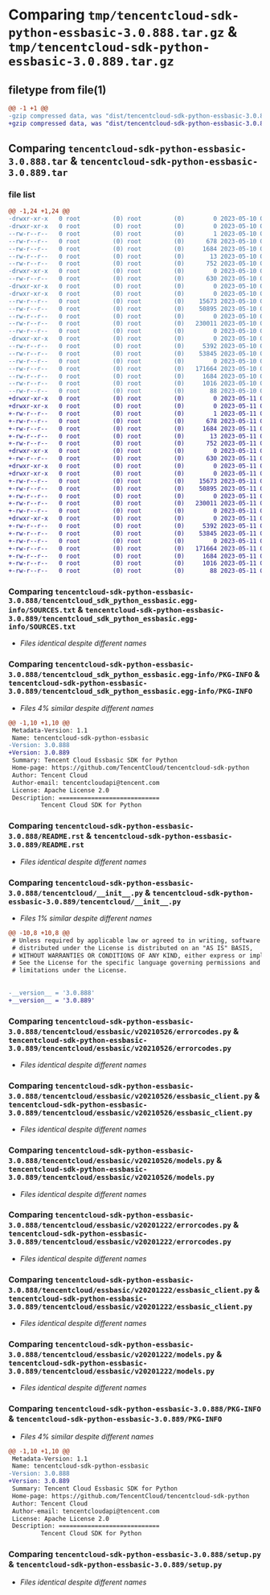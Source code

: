 # Comparing `tmp/tencentcloud-sdk-python-essbasic-3.0.888.tar.gz` & `tmp/tencentcloud-sdk-python-essbasic-3.0.889.tar.gz`

## filetype from file(1)

```diff
@@ -1 +1 @@
-gzip compressed data, was "dist/tencentcloud-sdk-python-essbasic-3.0.888.tar", last modified: Wed May 10 02:13:30 2023, max compression
+gzip compressed data, was "dist/tencentcloud-sdk-python-essbasic-3.0.889.tar", last modified: Thu May 11 02:49:56 2023, max compression
```

## Comparing `tencentcloud-sdk-python-essbasic-3.0.888.tar` & `tencentcloud-sdk-python-essbasic-3.0.889.tar`

### file list

```diff
@@ -1,24 +1,24 @@
-drwxr-xr-x   0 root         (0) root         (0)        0 2023-05-10 02:13:30.000000 tencentcloud-sdk-python-essbasic-3.0.888/
-drwxr-xr-x   0 root         (0) root         (0)        0 2023-05-10 02:13:30.000000 tencentcloud-sdk-python-essbasic-3.0.888/tencentcloud_sdk_python_essbasic.egg-info/
--rw-r--r--   0 root         (0) root         (0)        1 2023-05-10 02:13:30.000000 tencentcloud-sdk-python-essbasic-3.0.888/tencentcloud_sdk_python_essbasic.egg-info/dependency_links.txt
--rw-r--r--   0 root         (0) root         (0)      678 2023-05-10 02:13:30.000000 tencentcloud-sdk-python-essbasic-3.0.888/tencentcloud_sdk_python_essbasic.egg-info/SOURCES.txt
--rw-r--r--   0 root         (0) root         (0)     1684 2023-05-10 02:13:30.000000 tencentcloud-sdk-python-essbasic-3.0.888/tencentcloud_sdk_python_essbasic.egg-info/PKG-INFO
--rw-r--r--   0 root         (0) root         (0)       13 2023-05-10 02:13:30.000000 tencentcloud-sdk-python-essbasic-3.0.888/tencentcloud_sdk_python_essbasic.egg-info/top_level.txt
--rw-r--r--   0 root         (0) root         (0)      752 2023-05-10 02:13:30.000000 tencentcloud-sdk-python-essbasic-3.0.888/README.rst
-drwxr-xr-x   0 root         (0) root         (0)        0 2023-05-10 02:13:30.000000 tencentcloud-sdk-python-essbasic-3.0.888/tencentcloud/
--rw-r--r--   0 root         (0) root         (0)      630 2023-05-10 02:13:30.000000 tencentcloud-sdk-python-essbasic-3.0.888/tencentcloud/__init__.py
-drwxr-xr-x   0 root         (0) root         (0)        0 2023-05-10 02:13:30.000000 tencentcloud-sdk-python-essbasic-3.0.888/tencentcloud/essbasic/
-drwxr-xr-x   0 root         (0) root         (0)        0 2023-05-10 02:13:30.000000 tencentcloud-sdk-python-essbasic-3.0.888/tencentcloud/essbasic/v20210526/
--rw-r--r--   0 root         (0) root         (0)    15673 2023-05-10 02:13:30.000000 tencentcloud-sdk-python-essbasic-3.0.888/tencentcloud/essbasic/v20210526/errorcodes.py
--rw-r--r--   0 root         (0) root         (0)    50895 2023-05-10 02:13:30.000000 tencentcloud-sdk-python-essbasic-3.0.888/tencentcloud/essbasic/v20210526/essbasic_client.py
--rw-r--r--   0 root         (0) root         (0)        0 2023-05-10 02:13:30.000000 tencentcloud-sdk-python-essbasic-3.0.888/tencentcloud/essbasic/v20210526/__init__.py
--rw-r--r--   0 root         (0) root         (0)   230011 2023-05-10 02:13:30.000000 tencentcloud-sdk-python-essbasic-3.0.888/tencentcloud/essbasic/v20210526/models.py
--rw-r--r--   0 root         (0) root         (0)        0 2023-05-10 02:13:30.000000 tencentcloud-sdk-python-essbasic-3.0.888/tencentcloud/essbasic/__init__.py
-drwxr-xr-x   0 root         (0) root         (0)        0 2023-05-10 02:13:30.000000 tencentcloud-sdk-python-essbasic-3.0.888/tencentcloud/essbasic/v20201222/
--rw-r--r--   0 root         (0) root         (0)     5392 2023-05-10 02:13:30.000000 tencentcloud-sdk-python-essbasic-3.0.888/tencentcloud/essbasic/v20201222/errorcodes.py
--rw-r--r--   0 root         (0) root         (0)    53845 2023-05-10 02:13:30.000000 tencentcloud-sdk-python-essbasic-3.0.888/tencentcloud/essbasic/v20201222/essbasic_client.py
--rw-r--r--   0 root         (0) root         (0)        0 2023-05-10 02:13:30.000000 tencentcloud-sdk-python-essbasic-3.0.888/tencentcloud/essbasic/v20201222/__init__.py
--rw-r--r--   0 root         (0) root         (0)   171664 2023-05-10 02:13:30.000000 tencentcloud-sdk-python-essbasic-3.0.888/tencentcloud/essbasic/v20201222/models.py
--rw-r--r--   0 root         (0) root         (0)     1684 2023-05-10 02:13:30.000000 tencentcloud-sdk-python-essbasic-3.0.888/PKG-INFO
--rw-r--r--   0 root         (0) root         (0)     1016 2023-05-10 02:13:30.000000 tencentcloud-sdk-python-essbasic-3.0.888/setup.py
--rw-r--r--   0 root         (0) root         (0)       88 2023-05-10 02:13:30.000000 tencentcloud-sdk-python-essbasic-3.0.888/setup.cfg
+drwxr-xr-x   0 root         (0) root         (0)        0 2023-05-11 02:49:56.000000 tencentcloud-sdk-python-essbasic-3.0.889/
+drwxr-xr-x   0 root         (0) root         (0)        0 2023-05-11 02:49:56.000000 tencentcloud-sdk-python-essbasic-3.0.889/tencentcloud_sdk_python_essbasic.egg-info/
+-rw-r--r--   0 root         (0) root         (0)        1 2023-05-11 02:49:56.000000 tencentcloud-sdk-python-essbasic-3.0.889/tencentcloud_sdk_python_essbasic.egg-info/dependency_links.txt
+-rw-r--r--   0 root         (0) root         (0)      678 2023-05-11 02:49:56.000000 tencentcloud-sdk-python-essbasic-3.0.889/tencentcloud_sdk_python_essbasic.egg-info/SOURCES.txt
+-rw-r--r--   0 root         (0) root         (0)     1684 2023-05-11 02:49:56.000000 tencentcloud-sdk-python-essbasic-3.0.889/tencentcloud_sdk_python_essbasic.egg-info/PKG-INFO
+-rw-r--r--   0 root         (0) root         (0)       13 2023-05-11 02:49:56.000000 tencentcloud-sdk-python-essbasic-3.0.889/tencentcloud_sdk_python_essbasic.egg-info/top_level.txt
+-rw-r--r--   0 root         (0) root         (0)      752 2023-05-11 02:49:56.000000 tencentcloud-sdk-python-essbasic-3.0.889/README.rst
+drwxr-xr-x   0 root         (0) root         (0)        0 2023-05-11 02:49:56.000000 tencentcloud-sdk-python-essbasic-3.0.889/tencentcloud/
+-rw-r--r--   0 root         (0) root         (0)      630 2023-05-11 02:49:56.000000 tencentcloud-sdk-python-essbasic-3.0.889/tencentcloud/__init__.py
+drwxr-xr-x   0 root         (0) root         (0)        0 2023-05-11 02:49:56.000000 tencentcloud-sdk-python-essbasic-3.0.889/tencentcloud/essbasic/
+drwxr-xr-x   0 root         (0) root         (0)        0 2023-05-11 02:49:56.000000 tencentcloud-sdk-python-essbasic-3.0.889/tencentcloud/essbasic/v20210526/
+-rw-r--r--   0 root         (0) root         (0)    15673 2023-05-11 02:49:56.000000 tencentcloud-sdk-python-essbasic-3.0.889/tencentcloud/essbasic/v20210526/errorcodes.py
+-rw-r--r--   0 root         (0) root         (0)    50895 2023-05-11 02:49:56.000000 tencentcloud-sdk-python-essbasic-3.0.889/tencentcloud/essbasic/v20210526/essbasic_client.py
+-rw-r--r--   0 root         (0) root         (0)        0 2023-05-11 02:49:56.000000 tencentcloud-sdk-python-essbasic-3.0.889/tencentcloud/essbasic/v20210526/__init__.py
+-rw-r--r--   0 root         (0) root         (0)   230011 2023-05-11 02:49:56.000000 tencentcloud-sdk-python-essbasic-3.0.889/tencentcloud/essbasic/v20210526/models.py
+-rw-r--r--   0 root         (0) root         (0)        0 2023-05-11 02:49:56.000000 tencentcloud-sdk-python-essbasic-3.0.889/tencentcloud/essbasic/__init__.py
+drwxr-xr-x   0 root         (0) root         (0)        0 2023-05-11 02:49:56.000000 tencentcloud-sdk-python-essbasic-3.0.889/tencentcloud/essbasic/v20201222/
+-rw-r--r--   0 root         (0) root         (0)     5392 2023-05-11 02:49:56.000000 tencentcloud-sdk-python-essbasic-3.0.889/tencentcloud/essbasic/v20201222/errorcodes.py
+-rw-r--r--   0 root         (0) root         (0)    53845 2023-05-11 02:49:56.000000 tencentcloud-sdk-python-essbasic-3.0.889/tencentcloud/essbasic/v20201222/essbasic_client.py
+-rw-r--r--   0 root         (0) root         (0)        0 2023-05-11 02:49:56.000000 tencentcloud-sdk-python-essbasic-3.0.889/tencentcloud/essbasic/v20201222/__init__.py
+-rw-r--r--   0 root         (0) root         (0)   171664 2023-05-11 02:49:56.000000 tencentcloud-sdk-python-essbasic-3.0.889/tencentcloud/essbasic/v20201222/models.py
+-rw-r--r--   0 root         (0) root         (0)     1684 2023-05-11 02:49:56.000000 tencentcloud-sdk-python-essbasic-3.0.889/PKG-INFO
+-rw-r--r--   0 root         (0) root         (0)     1016 2023-05-11 02:49:56.000000 tencentcloud-sdk-python-essbasic-3.0.889/setup.py
+-rw-r--r--   0 root         (0) root         (0)       88 2023-05-11 02:49:56.000000 tencentcloud-sdk-python-essbasic-3.0.889/setup.cfg
```

### Comparing `tencentcloud-sdk-python-essbasic-3.0.888/tencentcloud_sdk_python_essbasic.egg-info/SOURCES.txt` & `tencentcloud-sdk-python-essbasic-3.0.889/tencentcloud_sdk_python_essbasic.egg-info/SOURCES.txt`

 * *Files identical despite different names*

### Comparing `tencentcloud-sdk-python-essbasic-3.0.888/tencentcloud_sdk_python_essbasic.egg-info/PKG-INFO` & `tencentcloud-sdk-python-essbasic-3.0.889/tencentcloud_sdk_python_essbasic.egg-info/PKG-INFO`

 * *Files 4% similar despite different names*

```diff
@@ -1,10 +1,10 @@
 Metadata-Version: 1.1
 Name: tencentcloud-sdk-python-essbasic
-Version: 3.0.888
+Version: 3.0.889
 Summary: Tencent Cloud Essbasic SDK for Python
 Home-page: https://github.com/TencentCloud/tencentcloud-sdk-python
 Author: Tencent Cloud
 Author-email: tencentcloudapi@tencent.com
 License: Apache License 2.0
 Description: ============================
         Tencent Cloud SDK for Python
```

### Comparing `tencentcloud-sdk-python-essbasic-3.0.888/README.rst` & `tencentcloud-sdk-python-essbasic-3.0.889/README.rst`

 * *Files identical despite different names*

### Comparing `tencentcloud-sdk-python-essbasic-3.0.888/tencentcloud/__init__.py` & `tencentcloud-sdk-python-essbasic-3.0.889/tencentcloud/__init__.py`

 * *Files 1% similar despite different names*

```diff
@@ -10,8 +10,8 @@
 # Unless required by applicable law or agreed to in writing, software
 # distributed under the License is distributed on an "AS IS" BASIS,
 # WITHOUT WARRANTIES OR CONDITIONS OF ANY KIND, either express or implied.
 # See the License for the specific language governing permissions and
 # limitations under the License.
 
 
-__version__ = '3.0.888'
+__version__ = '3.0.889'
```

### Comparing `tencentcloud-sdk-python-essbasic-3.0.888/tencentcloud/essbasic/v20210526/errorcodes.py` & `tencentcloud-sdk-python-essbasic-3.0.889/tencentcloud/essbasic/v20210526/errorcodes.py`

 * *Files identical despite different names*

### Comparing `tencentcloud-sdk-python-essbasic-3.0.888/tencentcloud/essbasic/v20210526/essbasic_client.py` & `tencentcloud-sdk-python-essbasic-3.0.889/tencentcloud/essbasic/v20210526/essbasic_client.py`

 * *Files identical despite different names*

### Comparing `tencentcloud-sdk-python-essbasic-3.0.888/tencentcloud/essbasic/v20210526/models.py` & `tencentcloud-sdk-python-essbasic-3.0.889/tencentcloud/essbasic/v20210526/models.py`

 * *Files identical despite different names*

### Comparing `tencentcloud-sdk-python-essbasic-3.0.888/tencentcloud/essbasic/v20201222/errorcodes.py` & `tencentcloud-sdk-python-essbasic-3.0.889/tencentcloud/essbasic/v20201222/errorcodes.py`

 * *Files identical despite different names*

### Comparing `tencentcloud-sdk-python-essbasic-3.0.888/tencentcloud/essbasic/v20201222/essbasic_client.py` & `tencentcloud-sdk-python-essbasic-3.0.889/tencentcloud/essbasic/v20201222/essbasic_client.py`

 * *Files identical despite different names*

### Comparing `tencentcloud-sdk-python-essbasic-3.0.888/tencentcloud/essbasic/v20201222/models.py` & `tencentcloud-sdk-python-essbasic-3.0.889/tencentcloud/essbasic/v20201222/models.py`

 * *Files identical despite different names*

### Comparing `tencentcloud-sdk-python-essbasic-3.0.888/PKG-INFO` & `tencentcloud-sdk-python-essbasic-3.0.889/PKG-INFO`

 * *Files 4% similar despite different names*

```diff
@@ -1,10 +1,10 @@
 Metadata-Version: 1.1
 Name: tencentcloud-sdk-python-essbasic
-Version: 3.0.888
+Version: 3.0.889
 Summary: Tencent Cloud Essbasic SDK for Python
 Home-page: https://github.com/TencentCloud/tencentcloud-sdk-python
 Author: Tencent Cloud
 Author-email: tencentcloudapi@tencent.com
 License: Apache License 2.0
 Description: ============================
         Tencent Cloud SDK for Python
```

### Comparing `tencentcloud-sdk-python-essbasic-3.0.888/setup.py` & `tencentcloud-sdk-python-essbasic-3.0.889/setup.py`

 * *Files identical despite different names*

